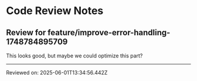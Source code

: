 # Code Review Notes

## Review for feature/improve-error-handling-1748784895709

This looks good, but maybe we could optimize this part?

---
Reviewed on: 2025-06-01T13:34:56.442Z
